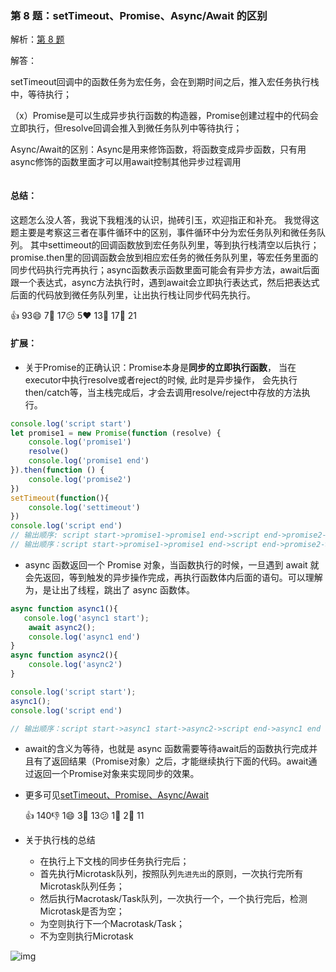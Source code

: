 ### 第 8 题：setTimeout、Promise、Async/Await 的区别

解析：[第 8 题](https://github.com/Advanced-Frontend/Daily-Interview-Question/issues/33)

解答：

setTimeout回调中的函数任务为宏任务，会在到期时间之后，推入宏任务执行栈中，等待执行；

（x）Promise是可以生成异步执行函数的构造器，Promise创建过程中的代码会立即执行，但resolve回调会推入到微任务队列中等待执行；

Async/Await的区别：Async是用来修饰函数，将函数变成异步函数，只有用async修饰的函数里面才可以用await控制其他异步过程调用

```javascript

```

#### 总结：

这题怎么没人答，我说下我粗浅的认识，抛砖引玉，欢迎指正和补充。 我觉得这题主要是考察这三者在事件循环中的区别，事件循环中分为宏任务队列和微任务队列。 其中settimeout的回调函数放到宏任务队列里，等到执行栈清空以后执行； promise.then里的回调函数会放到相应宏任务的微任务队列里，等宏任务里面的同步代码执行完再执行；async函数表示函数里面可能会有异步方法，await后面跟一个表达式，async方法执行时，遇到await会立即执行表达式，然后把表达式后面的代码放到微任务队列里，让出执行栈让同步代码先执行。

👍 93😄 7🎉 17😕 5❤️ 13🚀 17👀 21

#### 扩展：

- 关于Promise的正确认识：Promise本身是**同步的立即执行函数**， 当在executor中执行resolve或者reject的时候, 此时是异步操作， 会先执行then/catch等，当主栈完成后，才会去调用resolve/reject中存放的方法执行。

```js
console.log('script start')
let promise1 = new Promise(function (resolve) {
    console.log('promise1')
    resolve()
    console.log('promise1 end')
}).then(function () {
    console.log('promise2')
})
setTimeout(function(){
    console.log('settimeout')
})
console.log('script end')
// 输出顺序: script start->promise1->promise1 end->script end->promise2->settimeout
// 输出顺序：script start->promise1->promise1 end->script end->promise2->settimeout
```

- async 函数返回一个 Promise 对象，当函数执行的时候，一旦遇到 await 就会先返回，等到触发的异步操作完成，再执行函数体内后面的语句。可以理解为，是让出了线程，跳出了 async 函数体。

```js
async function async1(){
   console.log('async1 start');
    await async2();
    console.log('async1 end')
}
async function async2(){
    console.log('async2')
}

console.log('script start');
async1();
console.log('script end')

// 输出顺序：script start->async1 start->async2->script end->async1 end
```

- await的含义为等待，也就是 async 函数需要等待await后的函数执行完成并且有了返回结果（Promise对象）之后，才能继续执行下面的代码。await通过返回一个Promise对象来实现同步的效果。

- 更多可见[setTimeout、Promise、Async/Await](https://github.com/sisterAn/blog/issues/21)

  👍 140👎 1😄 3🎉 13😕 1🚀 2👀 11

- 关于执行栈的总结
  - 在执行上下文栈的同步任务执行完后；
  - 首先执行Microtask队列，按照队列`先进先出`的原则，一次执行完所有Microtask队列任务；
  - 然后执行Macrotask/Task队列，一次执行一个，一个执行完后，检测 Microtask是否为空；
  - 为空则执行下一个Macrotask/Task；
  - 不为空则执行Microtask



![img](https://user-images.githubusercontent.com/18441915/68822044-d088ad00-06ca-11ea-8570-54a683dfef5d.jpg)